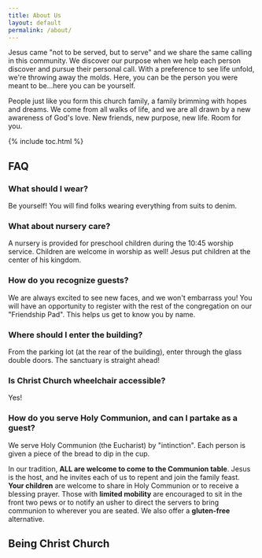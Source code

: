 ```yaml
---
title: About Us
layout: default
permalink: /about/
---
```


Jesus came "not to be served, but to serve" and we share the same calling in this community. We discover our purpose when we help each person discover and pursue their personal call. With a preference to see life unfold, we're throwing away the molds. Here, you can be the person you were meant to be...here you can be yourself.

People just like you form this church family, a family brimming with hopes and dreams. We come from all walks of life, and we are all drawn by a new awareness of God's love. New friends, new purpose, new life. Room for you.

{% include toc.html %}

## FAQ

### What should I wear?
Be yourself! You will find folks wearing everything from suits to denim.

### What about nursery care?
A nursery is provided for preschool children during the 10:45 worship service. Children are welcome in worship as well! Jesus put children at the center of his kingdom.

### How do you recognize guests?
We are always excited to see new faces, and we won't embarrass you! You will have an opportunity to register with the rest of the congregation on our "Friendship Pad". This helps us get to know you by name.

### Where should I enter the building?
From the parking lot (at the rear of the building), enter through the glass double doors. The sanctuary is straight ahead!

### Is Christ Church wheelchair accessible?
Yes!

### How do you serve Holy Communion, and can I partake as a guest?
We serve Holy Communion (the Eucharist) by "intinction". Each person is given a piece of the bread to dip in the cup.

In our tradition, **ALL are welcome to come to the Communion table**. Jesus is the host, and he invites each of us to repent and join the family feast. **Your children** are welcome to share in Holy Communion or to receive a blessing prayer. Those with **limited mobility** are encouraged to sit in the front two pews or to notify an usher to direct the servers to bring communion to wherever you are seated. We also offer a **gluten-free** alternative.

## Being Christ Church
